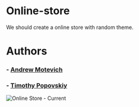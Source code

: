 # Online-store
We should create a online store with random theme.
# Authors
### - [Andrew Motevich](https://github.com/AndrewMotevich)
### - [Timothy Popovskiy](https://github.com/timothy7310)
![Online Store - Current](https://user-images.githubusercontent.com/101500007/217819875-e8c67538-cf09-4c50-918c-ccc56df9db71.jpg)
